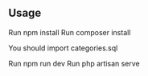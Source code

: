 ## Usage
Run npm install
Run composer install

You should import categories.sql

Run npm run dev
Run php artisan serve